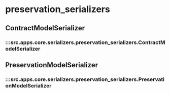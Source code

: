 # preservation_serializers

## ContractModelSerializer

### :::src.apps.core.serializers.preservation_serializers.ContractModelSerializer

## PreservationModelSerializer

### :::src.apps.core.serializers.preservation_serializers.PreservationModelSerializer

